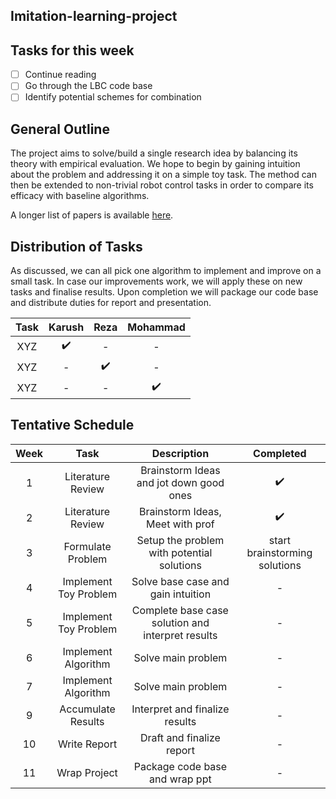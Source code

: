## Imitation-learning-project

## Tasks for this week
- [ ] Continue reading
- [ ] Go through the LBC code base
- [ ] Identify potential schemes for combination

## General Outline
The project aims to solve/build a single research idea by balancing its theory with empirical evaluation. We hope to begin by gaining intuition about the problem and addressing it on a simple toy task. The method can then be extended to non-trivial robot control tasks in order to compare its efficacy with baseline algorithms. 

A longer list of papers is available [here](https://csc2541-f18.github.io/).

## Distribution of Tasks
As discussed, we can all pick one algorithm to implement and improve on a small task. In case our improvements work, we will apply these on new tasks and finalise results. Upon completion we will package our code base and distribute duties for report and presentation.

|Task|Karush|Reza|Mohammad|
|:--:|:----:|:--:|:------:|
|XYZ|:heavy_check_mark:|-|-|
|XYZ|-|:heavy_check_mark:|-|
|XYZ|-|-|:heavy_check_mark:|

## Tentative Schedule

|Week|Task|Description|Completed|
|:--:|:--:|:---------:|:-------:|
|1|Literature Review|Brainstorm Ideas and jot down good ones|:heavy_check_mark:|
|2|Literature Review|Brainstorm Ideas, Meet with prof|:heavy_check_mark:|
|3|Formulate Problem|Setup the problem with potential solutions|start brainstorming solutions|
|4|Implement Toy Problem|Solve base case and gain intuition| - |
|5|Implement Toy Problem|Complete base case solution and interpret results| - |
|6|Implement Algorithm|Solve main problem| - |
|7|Implement Algorithm|Solve main problem| - |
|9|Accumulate Results|Interpret and finalize results| - |
|10|Write Report|Draft and finalize report| - |
|11|Wrap Project|Package code base and wrap ppt| - |



